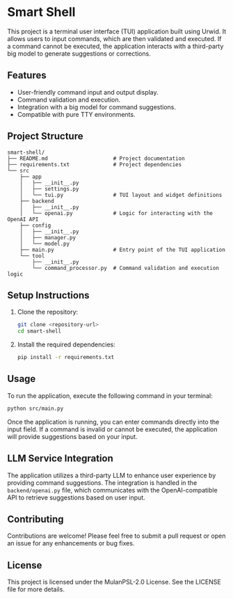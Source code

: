 # Smart Shell

This project is a terminal user interface (TUI) application built using Urwid. It allows users to input commands, which are then validated and executed. If a command cannot be executed, the application interacts with a third-party big model to generate suggestions or corrections.

## Features

- User-friendly command input and output display.
- Command validation and execution.
- Integration with a big model for command suggestions.
- Compatible with pure TTY environments.

## Project Structure

```text
smart-shell/
├── README.md                     # Project documentation
├── requirements.txt              # Project dependencies
└── src
    ├── app
    │   ├── __init__.py
    │   ├── settings.py
    │   └── tui.py                # TUI layout and widget definitions
    ├── backend
    │   ├── __init__.py
    │   └── openai.py             # Logic for interacting with the OpenAI API
    ├── config
    │   ├── __init__.py
    │   ├── manager.py
    │   └── model.py
    ├── main.py                   # Entry point of the TUI application
    └── tool
        ├── __init__.py
        └── command_processor.py  # Command validation and execution logic
```

## Setup Instructions

1. Clone the repository:

   ```sh
   git clone <repository-url>
   cd smart-shell
   ```

2. Install the required dependencies:

   ```sh
   pip install -r requirements.txt
   ```

## Usage

To run the application, execute the following command in your terminal:

```sh
python src/main.py
```

Once the application is running, you can enter commands directly into the input field. If a command is invalid or cannot be executed, the application will provide suggestions based on your input.

## LLM Service Integration

The application utilizes a third-party LLM to enhance user experience by providing command suggestions. The integration is handled in the `backend/openai.py` file, which communicates with the OpenAI-compatible API to retrieve suggestions based on user input.

## Contributing

Contributions are welcome! Please feel free to submit a pull request or open an issue for any enhancements or bug fixes.

## License

This project is licensed under the MulanPSL-2.0 License. See the LICENSE file for more details.
